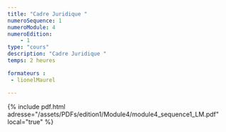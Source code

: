 ```yaml
---
title: "Cadre Juridique "
numeroSequence: 1
numeroModule: 4
numeroEdition:
    - 1
type: "cours"
description: "Cadre Juridique "
temps: 2 heures

formateurs : 
 - lionelMaurel

---
```


{% include pdf.html adresse="/assets/PDFs/edition1/Module4/module4_sequence1_LM.pdf" local="true" %}
